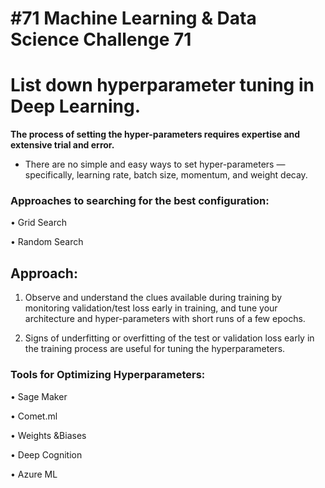 # #71 Machine Learning & Data Science Challenge 71

# List down hyperparameter tuning in Deep Learning.

**The process of setting the hyper-parameters requires expertise and extensive trial and error.**

* There are no simple and easy ways to set hyper-parameters — specifically, learning rate, batch size, momentum, and weight decay.
    

### Approaches to searching for the best configuration:

• Grid Search

• Random Search

## Approach:

1. Observe and understand the clues available during training by monitoring validation/test loss early in training, and tune your architecture and hyper-parameters with short runs of a few epochs.
    
2. Signs of underfitting or overfitting of the test or validation loss early in the training process are useful for tuning the hyperparameters.
    

### Tools for Optimizing Hyperparameters:

• Sage Maker

• Comet.ml

• Weights &Biases

• Deep Cognition

• Azure ML